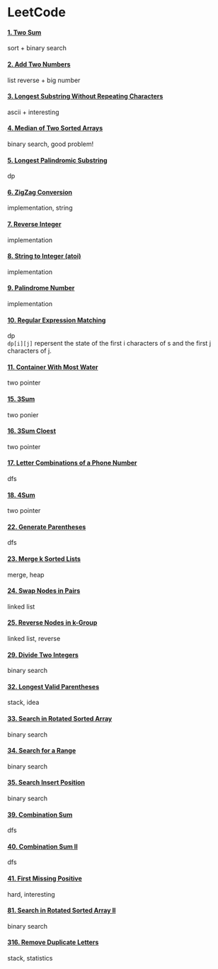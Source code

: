 LeetCode
====

#### [1. Two Sum](https://leetcode.com/problems/two-sum/)  
sort + binary search  


#### [2. Add Two Numbers](https://leetcode.com/problems/add-two-numbers/)  
list reverse + big number


#### [3. Longest Substring Without Repeating Characters](https://leetcode.com/problems/longest-substring-without-repeating-characters/)  
ascii + interesting

#### [4. Median of Two Sorted Arrays](https://leetcode.com/problems/median-of-two-sorted-arrays/)
binary search, good problem!

#### [5. Longest Palindromic Substring](https://leetcode.com/problems/longest-palindromic-substring/)  
dp

#### [6. ZigZag Conversion](https://leetcode.com/problems/zigzag-conversion/)
implementation, string

#### [7. Reverse Integer](https://leetcode.com/problems/reverse-integer/)
implementation

#### [8. String to Integer (atoi)](https://leetcode.com/problems/string-to-integer-atoi/)
implementation

#### [9. Palindrome Number](https://leetcode.com/problems/palindrome-number/)
implementation

#### [10. Regular Expression Matching](https://leetcode.com/problems/regular-expression-matching/)  
dp   
`dp[i][j]` repersent the state of the first i characters of s and the first j characters of j.   

#### [11. Container With Most Water](https://leetcode.com/problems/container-with-most-water/)  
two pointer  

#### [15. 3Sum](https://leetcode.com/problems/3sum/)  
two ponier  

#### [16. 3Sum Cloest](https://leetcode.com/problems/3sum-closest/)  
two pointer  

#### [17. Letter Combinations of a Phone Number](https://leetcode.com/problems/letter-combinations-of-a-phone-number/)  
dfs  

#### [18. 4Sum](https://leetcode.com/problems/4sum/)  
two pointer  

#### [22. Generate Parentheses](https://leetcode.com/problems/generate-parentheses/)  
dfs  

#### [23. Merge k Sorted Lists](https://leetcode.com/problems/merge-k-sorted-lists/)  
merge, heap  

#### [24. Swap Nodes in Pairs](https://leetcode.com/problems/swap-nodes-in-pairs/)  
linked list  

#### [25. Reverse Nodes in k-Group](https://leetcode.com/problems/reverse-nodes-in-k-group/)  
linked list, reverse  

#### [29. Divide Two Integers](https://leetcode.com/problems/divide-two-integers/)  
binary search  

#### [32. Longest Valid Parentheses](https://leetcode.com/problems/longest-valid-parentheses/)  
stack, idea  

#### [33. Search in Rotated Sorted Array](https://leetcode.com/problems/search-in-rotated-sorted-array/)  
binary search    

#### [34. Search for a Range](https://leetcode.com/problems/search-for-a-range/)  
binary search  

#### [35. Search Insert Position](https://leetcode.com/problems/search-insert-position/)  
binary search  

#### [39. Combination Sum](https://leetcode.com/problems/combination-sum/)  
dfs  

#### [40. Combination Sum II](https://leetcode.com/problems/combination-sum-ii/)  
dfs  

#### [41. First Missing Positive](https://leetcode.com/problems/first-missing-positive/)  
hard, interesting  

#### [81. Search in Rotated Sorted Array II](https://leetcode.com/problems/search-in-rotated-sorted-array-ii/)  
binary search  

#### [316. Remove Duplicate Letters](https://leetcode.com/problems/remove-duplicate-letters/)  
stack, statistics  
